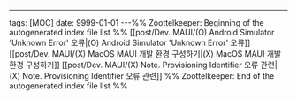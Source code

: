 ---
tags: [MOC]
date: 9999-01-01
---%% Zoottelkeeper: Beginning of the autogenerated index file list  %%
 [[post/Dev. MAUI/(O) Android Simulator 'Unknown Error' 오류|(O) Android Simulator 'Unknown Error' 오류]]
 [[post/Dev. MAUI/(X) MacOS MAUI 개발 환경 구성하기|(X) MacOS MAUI 개발 환경 구성하기]]
 [[post/Dev. MAUI/(X) Note. Provisioning Identifier 오류 관련|(X) Note. Provisioning Identifier 오류 관련]]
%% Zoottelkeeper: End of the autogenerated index file list  %%
